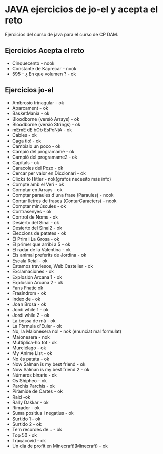 # JAVA  ejercicios de jo-el y acepta el reto

Ejercicios del curso de java para el curso de CP DAM.

## Ejercicios Acepta el reto

- Cinquecento - nook
- Constante de Kaprecar - nook
- 595 - ¿ En que volumen ? - ok

## Ejercicios jo-el

- Ambrosio trinagular - ok
- Aparcament - ok
- BasketMania - ok
- Bloodborne (versió Arrays) - ok
- Bloodborne (versió Strings) - ok
- mEmE dE bOb EsPoNjA - ok
- Cables - ok
- Caga tio! - ok
- Cambialo un poco - ok
- Campió del programame - ok
- Campió del programame2 - ok
- Capitals - ok
- Caracoles del Pozo - ok
- Cercar per valor en Diccionari - ok
- Clicks to Hitler - nok(grafos necesito mas info)
- Compte amb el Veri - ok
- Comptar en Arrays - ok
- Comptar paraules d'una frase (Paraules) - nook
- Contar lletres de frases (ContarCaracters) - nook
- Comptar minúscules - ok
- Contrasenyes - ok
- Control de Noms - ok
- Desierto del Sinai - ok
- Desierto del Sinai2 - ok
- Eleccions de patates - ok
- El Prim i La Grosa - ok
- El primer que arribi a 5 - ok
- El radar de la Valentina - ok
- Els animal preferits de Jordina - ok
- Escala Reial - ok
- Estamos traviesos, Web Casteller - ok
- Exclamaciones - ok
- Explosión Arcana 1 - ok
- Explosión Arcana 2 - ok
- Fans Fnatic ok
- Frasíndrom - ok
- Index de - ok
- Joan Brosa - ok
- Jordi while 1 - ok
- Jordi while 2 - ok
- La bossa de mà - ok
- La Fòrmula d'Euler - ok
- No, la Maionesera no! - nok (enunciat mal formulat)
- Maionesera - nok
- Multiplica-ho tot - ok
- Murciélago - ok
- My Anime List - ok
- No és patata - ok
- Now Salman is my best friend - ok
- Now Salman is my best friend 2 - ok
- Números binaris - ok
- Os Shipheo - ok
- Parchis Parchis - ok
- Piràmide de Cartes - ok
- Raid -ok
- Rally Dakkar - ok
- Rimador - ok
- Suma positius i negatius - ok
- Surtido 1 - ok
- Surtido 2 - ok
- Te'n recordes de... - ok
- Top 50 - ok
- Traçacovid - ok
- Un dia de profit en Minecraft!(Minecraft) - ok
